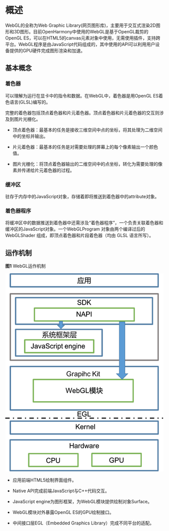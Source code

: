 # 概述

WebGL的全称为Web Graphic Library(网页图形库)，主要用于交互式渲染2D图形和3D图形。目前OpenHarmony中使用的WebGL是基于OpenGL裁剪的OpenGL ES，可以在HTML5的canvas元素对象中使用，无需使用插件，支持跨平台。WebGL程序是由JavaScript代码组成的，其中使用的API可以利用用户设备提供的GPU硬件完成图形渲染和加速。


## 基本概念


### 着色器

可以理解为运行在显卡中的指令和数据。在WebGL中，着色器是用OpenGL ES着色语言(GLSL)编写的。

完整的着色器包括顶点着色器和片元着色器。顶点着色器和片元着色器的交互则涉及到图片光栅化。

- 顶点着色器：最基本的任务是接收三维空间中点的坐标，将其处理为二维空间中的坐标并输出。

- 片元着色器：最基本的任务是对需要处理的屏幕上的每个像素输出一个颜色值。

- 图片光栅化：将顶点着色器输出的二维空间中的点坐标，转化为需要处理的像素并传递给片元着色器的过程。


### 缓冲区

驻存于内存中的JavaScript对象，存储着即将推送到着色器中的attribute对象。


### 着色器程序

将缓冲区中的数据推送到着色器中还需涉及“着色器程序”，一个负责关联着色器和缓冲区的JavaScript对象。一个WebGLProgram 对象由两个编译过后的 WebGLShader 组成，即顶点着色器和片段着色器（均由 GLSL 语言所写）。


## 运作机制

**图1** WebGL运作机制

![zh-cn_image_0000001238544451](figures/zh-cn_image_0000001238544451.png)


- 应用前端HTML5绘制界面组件。

- Native API完成前端JavaScript与C++代码交互。

- JavaScript engine为图形框架，为WebGL模块提供绘制对象Surface。

- WebGL模块对外暴露OpenGL ES的GPU绘制接口。

- 中间接口层EGL（Embedded Graphics Library）完成不同平台的适配。
